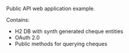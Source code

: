 Public API web application example.

Contains:
- H2 DB with synth generated cheque entities
- OAuth 2.0
- Public methods for querying cheques
